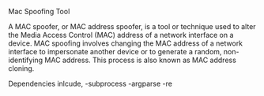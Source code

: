Mac Spoofing Tool

A MAC spoofer, or MAC address spoofer, is a tool or technique used to alter the Media Access Control (MAC) address of a network interface on a device. MAC spoofing involves changing the MAC address of a network interface to impersonate another device or to generate a random, non-identifying MAC address. This process is also known as MAC address cloning.

Dependencies inlcude,
-subprocess
-argparse
-re
